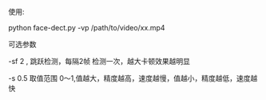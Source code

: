 使用:

python face-dect.py -vp /path/to/video/xx.mp4

可选参数

-sf 2 , 跳跃检测，每隔2帧 检测一次，越大卡顿效果越明显

-s 0.5 取值范围 0～1,值越大，精度越高，速度越慢，值越小，精度越低，速度越快

